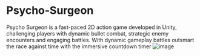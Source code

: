 # Psycho-Surgeon

Psycho Surgeon is a fast-paced 2D action game developed in Unity, challenging players with dynamic bullet combat, strategic enemy encounters and engaging battles. With dynamic gameplay battles outsmart the race against time with the immersive countdown timer 
![image]()

